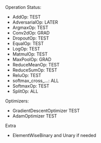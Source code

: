 
Operation Status:
- AddOp: TEST
- AdversarialOp: LATER
- ArgmaxOp: TEST
- Conv2dOp: GRAD
- DropoutOp: TEST
- EqualOp: TEST
- LogOp: TEST
- MatmulOp: TEST
- MaxPoolOp: GRAD
- ReduceMeanOp: TEST
- ReduceSumOp: TEST
- ReluOp: TEST
- softmax_cross_...: ALL
- SoftmaxOp: TEST
- SplitOp: ALL

Optimizers:
- GradientDescentOptimizer TEST
- AdamOptimizer TEST

Extra
- ElementWiseBinary and Unary if needed



